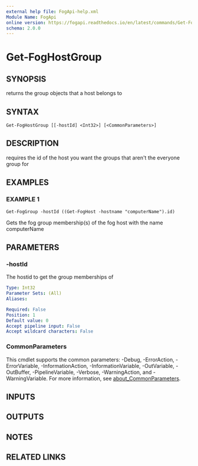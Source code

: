 ```yaml
---
external help file: FogApi-help.xml
Module Name: FogApi
online version: https://fogapi.readthedocs.io/en/latest/commands/Get-FogHostGroup
schema: 2.0.0
---
```


# Get-FogHostGroup

## SYNOPSIS
returns the group objects that a host belongs to

## SYNTAX

```
Get-FogHostGroup [[-hostId] <Int32>] [<CommonParameters>]
```

## DESCRIPTION
requires the id of the host you want the groups that aren't the everyone group for

## EXAMPLES

### EXAMPLE 1
```
Get-FogGroup -hostId ((Get-FogHost -hostname "computerName").id)
```

Gets the fog group membership(s) of the fog host with the name computerName

## PARAMETERS

### -hostId
The hostid to get the group memberships of

```yaml
Type: Int32
Parameter Sets: (All)
Aliases:

Required: False
Position: 1
Default value: 0
Accept pipeline input: False
Accept wildcard characters: False
```

### CommonParameters
This cmdlet supports the common parameters: -Debug, -ErrorAction, -ErrorVariable, -InformationAction, -InformationVariable, -OutVariable, -OutBuffer, -PipelineVariable, -Verbose, -WarningAction, and -WarningVariable. For more information, see [about_CommonParameters](http://go.microsoft.com/fwlink/?LinkID=113216).

## INPUTS

## OUTPUTS

## NOTES

## RELATED LINKS
